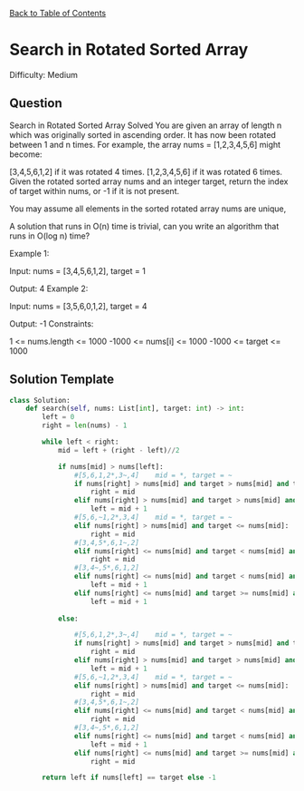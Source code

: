 [Back to Table of Contents](../README.md)

# Search in Rotated Sorted Array
Difficulty: Medium

## Question
Search in Rotated Sorted Array
Solved 
You are given an array of length n which was originally sorted in ascending order. It has now been rotated between 1 and n times. For example, the array nums = [1,2,3,4,5,6] might become:

[3,4,5,6,1,2] if it was rotated 4 times.
[1,2,3,4,5,6] if it was rotated 6 times.
Given the rotated sorted array nums and an integer target, return the index of target within nums, or -1 if it is not present.

You may assume all elements in the sorted rotated array nums are unique,

A solution that runs in O(n) time is trivial, can you write an algorithm that runs in O(log n) time?

Example 1:

Input: nums = [3,4,5,6,1,2], target = 1

Output: 4
Example 2:

Input: nums = [3,5,6,0,1,2], target = 4

Output: -1
Constraints:

1 <= nums.length <= 1000
-1000 <= nums[i] <= 1000
-1000 <= target <= 1000

## Solution Template
```python
class Solution:
    def search(self, nums: List[int], target: int) -> int:
        left = 0
        right = len(nums) - 1

        while left < right:
            mid = left + (right - left)//2

            if nums[mid] > nums[left]:
                #[5,6,1,2*,3~,4]    mid = *, target = ~
                if nums[right] > nums[mid] and target > nums[mid] and target > nums[right]:
                    right = mid
                elif nums[right] > nums[mid] and target > nums[mid] and target <= nums[right]:
                    left = mid + 1
                #[5,6,~1,2*,3,4]    mid = *, target = ~
                elif nums[right] > nums[mid] and target <= nums[mid]:
                    right = mid
                #[3,4,5*,6,1~,2]
                elif nums[right] <= nums[mid] and target < nums[mid] and target > nums[right]:
                    right = mid
                #[3,4~,5*,6,1,2]
                elif nums[right] <= nums[mid] and target < nums[mid] and target <= nums[right]:
                    left = mid + 1
                elif nums[right] <= nums[mid] and target >= nums[mid] and target > nums[right]:
                    left = mid + 1
            
            else:

                #[5,6,1,2*,3~,4]    mid = *, target = ~
                if nums[right] > nums[mid] and target > nums[mid] and target > nums[right]:
                    right = mid
                elif nums[right] > nums[mid] and target > nums[mid] and target <= nums[right]:
                    left = mid + 1
                #[5,6,~1,2*,3,4]    mid = *, target = ~
                elif nums[right] > nums[mid] and target <= nums[mid]:
                    right = mid
                #[3,4,5*,6,1~,2]
                elif nums[right] <= nums[mid] and target < nums[mid] and target > nums[right]:
                    right = mid
                #[3,4~,5*,6,1,2]
                elif nums[right] <= nums[mid] and target < nums[mid] and target <= nums[right]:
                    left = mid + 1
                elif nums[right] <= nums[mid] and target >= nums[mid] and target > nums[right]:
                    right = mid

        return left if nums[left] == target else -1
```
